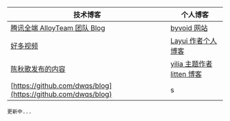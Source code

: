 |技术博客|个人博客|
|---|---|
|[腾讯全端 AlloyTeam 团队 Blog](http://www.alloyteam.com/)|[byvoid 网站](https://www.byvoid.com/zhs/blog/list)|
|[好多视频](http://haoduoshipin.com/)|[Layui 作者个人博客](http://sentsin.com/)|
|[陈秋歌发布的内容](http://geek.csdn.net/user/publishlist/chenqiuge1984)|[yilia 主题作者 litten 博客](http://litten.me/)|
|[https://github.com/dwqs/blog](https://github.com/dwqs/blog)|s|

```
更新中...
```